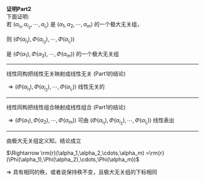 **证明Part2**  
下面证明:  
若 $(\alpha_{i_1},\alpha_{i_2},\cdots,\alpha_{i_r})$ 是 $(\alpha_1,\alpha_2,\cdots,\alpha_m)$ 的一个极大无关组，  
  
则 $(\Phi(\alpha_{i_1}),\Phi(\alpha_{i_2}),\cdots,\Phi(\alpha_{i_r}))$  
  
是 $(\Phi(\alpha_1),\Phi(\alpha_2),\cdots,\Phi(\alpha_m))$ 的一个极大无关组  
  
---  
  
线性同构把线性无关映射成线性无关 (Part1的结论)  
  
$\Rightarrow  
(\Phi(\alpha_{i_1}),\Phi(\alpha_{i_2}),\cdots,\Phi(\alpha_{i_r}))$ 线性无关的  
  
---  
  
线性同构把线性组合映射成线性组合 (Part1的结论)  
  
$\Rightarrow  
(\Phi(\alpha_1),\Phi(\alpha_2),\cdots,\Phi(\alpha_m))$ 可由 $(\Phi(\alpha_{i_1}),\Phi(\alpha_{i_2}),\cdots,\Phi(\alpha_{i_r}))$ 线性表出  
  
---  
  
由极大无关组定义知，结论成立  
  
$\Rightarrow \rm{r}(\alpha_1,\alpha_2,\cdots,\alpha_m)  
=\rm{r}(\Phi(\alpha_1),\Phi(\alpha_2),\cdots,\Phi(\alpha_m))$  
  
$\Rightarrow$ 具有相同的秩，或者说保持秩不变，且极大无关组的下标相同  
